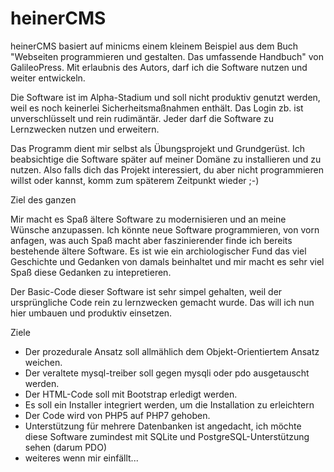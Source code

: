 # heinerCMS
heinerCMS basiert auf minicms einem kleinem Beispiel aus dem Buch "Webseiten programmieren und gestalten. Das umfassende Handbuch" von GalileoPress. Mit erlaubnis des Autors, darf ich die Software nutzen und weiter entwickeln.

Die Software ist im Alpha-Stadium und soll nicht produktiv genutzt werden, weil es noch keinerlei Sicherheitsmaßnahmen enthält. Das Login zb. ist unverschlüsselt und rein rudimäntär. Jeder darf die Software zu Lernzwecken nutzen und erweitern. 

Das Programm dient mir selbst als Übungsprojekt und Grundgerüst. Ich beabsichtige die Software später auf meiner Domäne zu installieren und zu nutzen. Also falls dich das Projekt interessiert, du aber nicht programmieren willst oder kannst, komm zum späterem Zeitpunkt wieder ;-)

Ziel des ganzen

Mir macht es Spaß ältere Software zu modernisieren und an meine Wünsche anzupassen. Ich könnte neue Software programmieren, von vorn anfagen, was auch Spaß macht aber faszinierender finde ich bereits bestehende ältere Software. Es ist wie ein archiologischer Fund das viel Geschichte und Gedanken von damals beinhaltet und mir macht es sehr viel Spaß diese Gedanken zu intepretieren.

Der Basic-Code dieser Software ist sehr simpel gehalten, weil der ursprüngliche Code rein zu lernzwecken gemacht wurde. Das will ich nun hier umbauen und produktiv einsetzen.

Ziele

- Der prozedurale Ansatz soll allmählich dem Objekt-Orientiertem Ansatz weichen.
- Der veraltete mysql-treiber soll gegen mysqli oder pdo ausgetauscht werden.
- Der HTML-Code soll mit Bootstrap erledigt werden.
- Es soll ein Installer integriert werden, um die Installation zu erleichtern
- Der Code wird von PHP5 auf PHP7 gehoben.
- Unterstützung für mehrere Datenbanken ist angedacht, ich möchte diese Software zumindest mit SQLite und PostgreSQL-Unterstützung sehen (darum PDO)
- weiteres wenn mir einfällt...